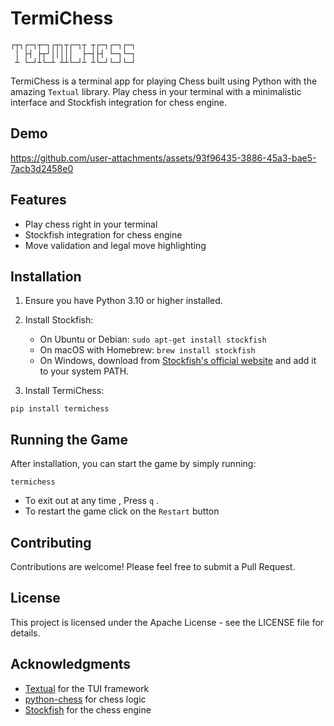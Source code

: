 # TermiChess

```
┌┬┐┌─┐┬─┐┌┬┐┬┌─┐┬ ┬┌─┐┌─┐┌─┐
 │ ├┤ ├┬┘│││││  ├─┤├┤ └─┐└─┐
 ┴ └─┘┴└─┴ ┴┴└─┘┴ ┴└─┘└─┘└─┘
```

TermiChess is a terminal app for playing Chess built using Python with the amazing `Textual` library. Play chess in your terminal with a minimalistic interface and Stockfish integration for chess engine.

## Demo

https://github.com/user-attachments/assets/93f96435-3886-45a3-bae5-7acb3d2458e0

## Features

- Play chess right in your terminal
- Stockfish integration for chess engine
- Move validation and legal move highlighting

## Installation

1. Ensure you have Python 3.10 or higher installed.

2. Install Stockfish:

   - On Ubuntu or Debian: `sudo apt-get install stockfish`
   - On macOS with Homebrew: `brew install stockfish`
   - On Windows, download from [Stockfish's official website](https://stockfishchess.org/download/) and add it to your system PATH.

3. Install TermiChess:

`pip install termichess`

## Running the Game

After installation, you can start the game by simply running:

`termichess`

- To exit out at any time , Press `q` .
- To restart the game click on the `Restart` button

## Contributing

Contributions are welcome! Please feel free to submit a Pull Request.

## License

This project is licensed under the Apache License - see the LICENSE file for details.

## Acknowledgments

- [Textual](https://github.com/Textualize/textual) for the TUI framework
- [python-chess](https://github.com/niklasf/python-chess) for chess logic
- [Stockfish](https://stockfishchess.org/) for the chess engine
